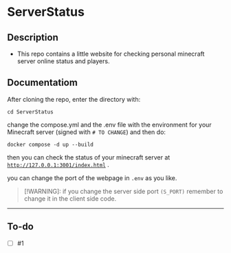 # ServerStatus

## Description
- This repo contains a little website for checking personal minecraft server online status and players.

## Documentatiom
After cloning the repo, enter the directory with:
```
cd ServerStatus
```
change the compose.yml and the .env file with the environment for your Minecraft server (signed with <code># TO CHANGE</code>) and then do:

```
docker compose -d up --build
```

then you can check the status of your minecraft server at <code>http://127.0.0.1:3001/index.html</code> .

you can change the port of the webpage in <code>.env</code> as you like.

> [!WARNING]: if you change the server side port <code>(S_PORT)</code> remember to change it in the client side code.

---
## To-do
- [ ] #1
